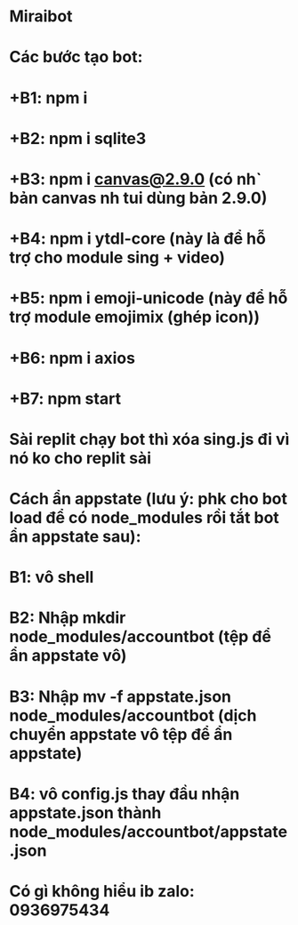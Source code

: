 # Miraibot
# Các bước tạo bot:
# +B1: npm i
# +B2: npm i sqlite3
# +B3: npm i canvas@2.9.0 (có nh` bản canvas nh tui dùng bản 2.9.0)
# +B4: npm i ytdl-core (này là để hỗ trợ cho module sing + video)
# +B5: npm i emoji-unicode (này để hỗ trợ module emojimix (ghép icon))
# +B6: npm i axios
# +B7: npm start
#
# Sài replit chạy bot thì xóa sing.js đi vì nó ko cho replit sài
#
# Cách ẩn appstate (lưu ý: phk cho bot load để có node_modules rồi tắt bot ẩn appstate sau):
# B1: vô shell
# B2: Nhập mkdir node_modules/accountbot (tệp để ẩn appstate vô)
# B3: Nhập mv -f appstate.json node_modules/accountbot (dịch chuyển appstate vô tệp để ẩn appstate)
# B4: vô config.js thay đầu nhận appstate.json thành node_modules/accountbot/appstate.json
#
#
# Có gì không hiểu ib zalo: 0936975434
